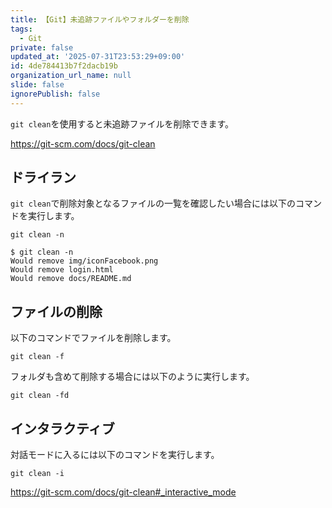 ```yaml
---
title: 【Git】未追跡ファイルやフォルダーを削除
tags:
  - Git
private: false
updated_at: '2025-07-31T23:53:29+09:00'
id: 4de784413b7f2dacb19b
organization_url_name: null
slide: false
ignorePublish: false
---
```

`git clean`を使用すると未追跡ファイルを削除できます。

https://git-scm.com/docs/git-clean

## ドライラン

`git clean`で削除対象となるファイルの一覧を確認したい場合には以下のコマンドを実行します。

```terminal
git clean -n
```

```terminal
$ git clean -n
Would remove img/iconFacebook.png
Would remove login.html
Would remove docs/README.md
```

## ファイルの削除

以下のコマンドでファイルを削除します。

```terminal
git clean -f
```

フォルダも含めて削除する場合には以下のように実行します。

```terminal
git clean -fd
```

## インタラクティブ

対話モードに入るには以下のコマンドを実行します。

```terminal
git clean -i
```

https://git-scm.com/docs/git-clean#_interactive_mode
